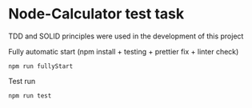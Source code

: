 # Node-Calculator test task

TDD and SOLID principles were used in the development of this project

Fully automatic start (npm install + testing + prettier fix + linter check)

```shell
npm run fullyStart
```

Test run

```shell
npm run test
```
